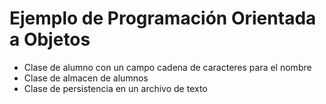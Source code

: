 # Ejemplo de Programación Orientada a Objetos
- Clase de alumno con un campo cadena de caracteres para el nombre
- Clase de almacen de alumnos
- Clase de persistencia en un archivo de texto
